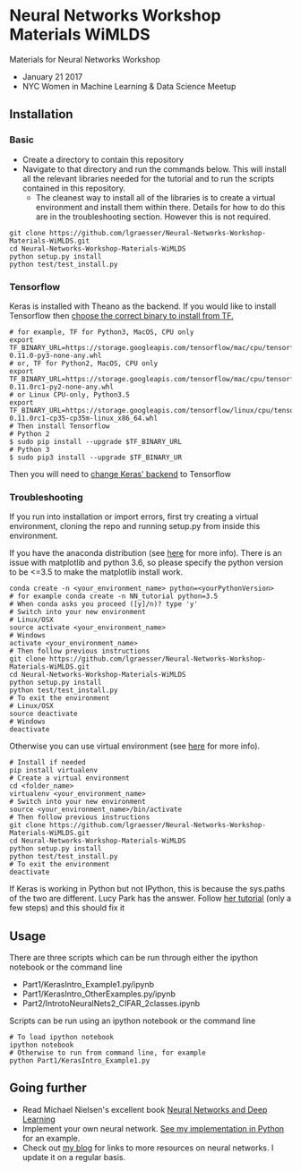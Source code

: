 # Neural Networks Workshop Materials WiMLDS

Materials for Neural Networks Workshop
* January 21 2017
* NYC Women in Machine Learning &amp; Data Science Meetup

## Installation

### Basic

* Create a directory to contain this repository
* Navigate to that directory and run the commands below. This will install all the relevant libraries needed for the tutorial and to run the scripts contained in this repository. 
	* The cleanest way to install all of the libraries is to create a virtual environment and install them within there. Details for how to do this are in the troubleshooting section. However this is not required.

```shell
git clone https://github.com/lgraesser/Neural-Networks-Workshop-Materials-WiMLDS.git
cd Neural-Networks-Workshop-Materials-WiMLDS
python setup.py install
python test/test_install.py
```

### Tensorflow

Keras is installed with Theano as the backend. If you would like to install Tensorflow then [choose the correct binary to install from TF.](https://www.tensorflow.org/versions/r0.11/get_started/os_setup.html#pip-installation)

```shell
# for example, TF for Python3, MacOS, CPU only
export TF_BINARY_URL=https://storage.googleapis.com/tensorflow/mac/cpu/tensorflow-0.11.0-py3-none-any.whl
# or, TF for Python2, MacOS, CPU only
export TF_BINARY_URL=https://storage.googleapis.com/tensorflow/mac/cpu/tensorflow-0.11.0rc1-py2-none-any.whl
# or Linux CPU-only, Python3.5
export TF_BINARY_URL=https://storage.googleapis.com/tensorflow/linux/cpu/tensorflow-0.11.0rc1-cp35-cp35m-linux_x86_64.whl
# Then install Tensorflow
# Python 2
$ sudo pip install --upgrade $TF_BINARY_URL
# Python 3
$ sudo pip3 install --upgrade $TF_BINARY_UR
```
Then you will need to [change Keras' backend](https://keras.io/backend/) to Tensorflow

### Troubleshooting

If you run into installation or import errors, first try creating a virtual environment, cloning the repo and running setup.py from inside this environment. 

If you have the anaconda distribution (see [here](http://conda.pydata.org/docs/using/envs.html) for more info). There is an issue with matplotlib and python 3.6, so please specify the python version to be <=3.5 to make the matplotlib install work.

```shell
conda create -n <your_environment_name> python=<yourPythonVersion>
# for example conda create -n NN_tutorial python=3.5
# When conda asks you proceed ([y]/n)? type 'y'
# Switch into your new environment
# Linux/OSX
source activate <your_environment_name>
# Windows
activate <your_environment_name>
# Then follow previous instructions
git clone https://github.com/lgraesser/Neural-Networks-Workshop-Materials-WiMLDS.git
cd Neural-Networks-Workshop-Materials-WiMLDS
python setup.py install
python test/test_install.py
# To exit the environment
# Linux/OSX
source deactivate
# Windows
deactivate
```

Otherwise you can use virtual environment (see [here](http://docs.python-guide.org/en/latest/dev/virtualenvs/) for more info).

```shell
# Install if needed
pip install virtualenv
# Create a virtual environment
cd <folder_name>
virtualenv <your_environment_name>
# Switch into your new environment
source <your_environment_name>/bin/activate
# Then follow previous instructions
git clone https://github.com/lgraesser/Neural-Networks-Workshop-Materials-WiMLDS.git
cd Neural-Networks-Workshop-Materials-WiMLDS
python setup.py install
python test/test_install.py
# To exit the environment
deactivate
```

If Keras is working in Python but not IPython, this is because the sys.paths of the two are different. Lucy Park has the answer. Follow [her tutorial](https://www.lucypark.kr/blog/2013/02/10/when-python-imports-and-ipython-does-not/) (only a few steps) and this should fix it

## Usage

There are three scripts which can be run through either the ipython notebook or the command line
* Part1/KerasIntro_Example1.py/ipynb
* Part1/KerasIntro_OtherExamples.py/ipynb
* Part2/IntrotoNeuralNets2_CIFAR_2classes.ipynb

Scripts can be run using an ipython notebook or the command line
```shell
# To load ipython notebook
ipython notebook
# Otherwise to run from command line, for example
python Part1/KerasIntro_Example1.py
```

## Going further

* Read Michael Nielsen's excellent book [Neural Networks and Deep Learning](http://neuralnetworksanddeeplearning.com/)
* Implement your own neural network. [See my implementation in Python](https://github.com/lgraesser/NeuralNetwork) for an example.
* Check out [my blog](https://learningmachinelearning.org/) for links to more resources on neural networks. I update it on a regular basis.
